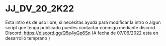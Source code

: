 # JJ_DV_20_2K22
Esta intro es de uso libre, si necesitas ayuda para modificar la intro o algun script que tenga publicado puedes contactar conmigo mediante discord.
Discord: https://discord.gg/Q5e4yGp6Sn (A fecha de 07/06/2022 esta en desarrollo temprano )
